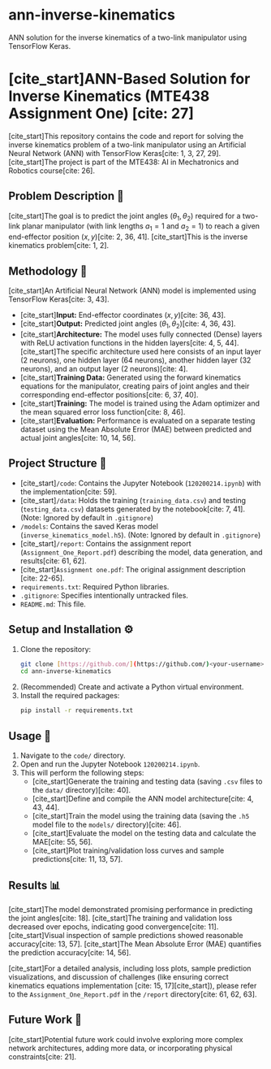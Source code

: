 # ann-inverse-kinematics
ANN solution for the inverse kinematics of a two-link manipulator using TensorFlow Keras.
# [cite_start]ANN-Based Solution for Inverse Kinematics (MTE438 Assignment One) [cite: 27]

[cite_start]This repository contains the code and report for solving the inverse kinematics problem of a two-link manipulator using an Artificial Neural Network (ANN) with TensorFlow Keras[cite: 1, 3, 27, 29]. [cite_start]The project is part of the MTE438: AI in Mechatronics and Robotics course[cite: 26].

## Problem Description 🤖

[cite_start]The goal is to predict the joint angles ($\theta_1, \theta_2$) required for a two-link planar manipulator (with link lengths $a_1=1$ and $a_2=1$) to reach a given end-effector position $(x, y)$[cite: 2, 36, 41]. [cite_start]This is the inverse kinematics problem[cite: 1, 2].



## Methodology 🧠

[cite_start]An Artificial Neural Network (ANN) model is implemented using TensorFlow Keras[cite: 3, 43].
* [cite_start]**Input:** End-effector coordinates $(x, y)$[cite: 36, 43].
* [cite_start]**Output:** Predicted joint angles $(\theta_1, \theta_2)$[cite: 4, 36, 43].
* [cite_start]**Architecture:** The model uses fully connected (Dense) layers with ReLU activation functions in the hidden layers[cite: 4, 5, 44]. [cite_start]The specific architecture used here consists of an input layer (2 neurons), one hidden layer (64 neurons), another hidden layer (32 neurons), and an output layer (2 neurons)[cite: 4].
* [cite_start]**Training Data:** Generated using the forward kinematics equations for the manipulator, creating pairs of joint angles and their corresponding end-effector positions[cite: 6, 37, 40].
* [cite_start]**Training:** The model is trained using the Adam optimizer and the mean squared error loss function[cite: 8, 46].
* [cite_start]**Evaluation:** Performance is evaluated on a separate testing dataset using the Mean Absolute Error (MAE) between predicted and actual joint angles[cite: 10, 14, 56].

## Project Structure 📂

* [cite_start]`/code`: Contains the Jupyter Notebook (`120200214.ipynb`) with the implementation[cite: 59].
* [cite_start]`/data`: Holds the training (`training_data.csv`) and testing (`testing_data.csv`) datasets generated by the notebook[cite: 7, 41]. (Note: Ignored by default in `.gitignore`)
* `/models`: Contains the saved Keras model (`inverse_kinematics_model.h5`). (Note: Ignored by default in `.gitignore`)
* [cite_start]`/report`: Contains the assignment report (`Assignment_One_Report.pdf`) describing the model, data generation, and results[cite: 61, 62].
* [cite_start]`Assignment one.pdf`: The original assignment description [cite: 22-65].
* `requirements.txt`: Required Python libraries.
* `.gitignore`: Specifies intentionally untracked files.
* `README.md`: This file.

## Setup and Installation ⚙️

1.  Clone the repository:
    ```bash
    git clone [https://github.com/](https://github.com/)<your-username>/ann-inverse-kinematics.git
    cd ann-inverse-kinematics
    ```
2.  (Recommended) Create and activate a Python virtual environment.
3.  Install the required packages:
    ```bash
    pip install -r requirements.txt
    ```

## Usage 🚀

1.  Navigate to the `code/` directory.
2.  Open and run the Jupyter Notebook `120200214.ipynb`.
3.  This will perform the following steps:
    * [cite_start]Generate the training and testing data (saving `.csv` files to the `data/` directory)[cite: 40].
    * [cite_start]Define and compile the ANN model architecture[cite: 4, 43, 44].
    * [cite_start]Train the model using the training data (saving the `.h5` model file to the `models/` directory)[cite: 46].
    * [cite_start]Evaluate the model on the testing data and calculate the MAE[cite: 55, 56].
    * [cite_start]Plot training/validation loss curves and sample predictions[cite: 11, 13, 57].

## Results 📊

[cite_start]The model demonstrated promising performance in predicting the joint angles[cite: 18]. [cite_start]The training and validation loss decreased over epochs, indicating good convergence[cite: 11]. [cite_start]Visual inspection of sample predictions showed reasonable accuracy[cite: 13, 57]. [cite_start]The Mean Absolute Error (MAE) quantifies the prediction accuracy[cite: 14, 56].

[cite_start]For a detailed analysis, including loss plots, sample prediction visualizations, and discussion of challenges (like ensuring correct kinematics equations implementation [cite: 15, 17][cite_start]), please refer to the `Assignment_One_Report.pdf` in the `/report` directory[cite: 61, 62, 63].

## Future Work 🤔

[cite_start]Potential future work could involve exploring more complex network architectures, adding more data, or incorporating physical constraints[cite: 21].
